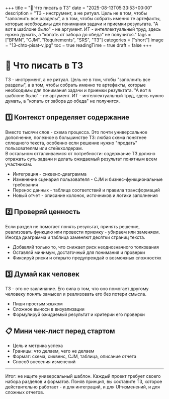+++
title = "📝 Что писать в ТЗ"
date = "2025-08-13T05:33:53+00:00"
description = "ТЗ - инструмент, а не ритуал. Цель не в том, чтобы \"заполнить все разделы\", а в том, чтобы собрать именно те артефакты, которые необходимы для понимания задачи и приемки результата. \"А вот в шаблоне было\" - не аргумент. ИТ - интеллектуальный труд, здесь нужно думать, а \"копать от забора до обеда\" не получится."
tags = ["BPMN", "CJM", "Requirements", "SRS", "ТЗ"]
categories = ["short"]
image = "13-chto-pisat-v.jpg"
toc = true
readingTime = true
draft = false
+++

# 📝 Что писать в ТЗ  
  
ТЗ - инструмент, а не ритуал. Цель не в том, чтобы "заполнить все разделы", а в том, чтобы собрать именно те артефакты, которые необходимы для понимания задачи и приемки результата. "А вот в шаблоне было" - не аргумент. ИТ - интеллектуальный труд, здесь нужно думать, а "копать от забора до обеда" не получится.  
  
## 1️⃣ Контекст определяет содержание  
Вместо тысячи слов - схема процесса. Это почти универсальное дополнение, полезное в большинстве ТЗ: любая схема понятнее сплошного текста, особенно если решение нужно "продать" пользователям или стейкхолдерам.  
В остальном отталкиваемся от потребности: содержание ТЗ должно отражать суть задачи и делать ожидаемый результат понятным всем участникам.  
* Интеграция - сиквенс-диаграмма  
* Изменение сценария пользователя - CJM и бизнес-функциональные требования  
* Перенос данных - таблица соответствий и правила трансформаций  
* Новый отчет - описание колонок, источников и логики заполнения  
  
## 2️⃣ Проверяй ценность  
Если раздел не помогает понять результат, принять решение, реализовать функцию или провести приемку - убираем или заменяем. Иногда диаграмма и таблица заменяют десятки страниц текста.  
* Добавляй только то, что снижает риск неоднозначного толкования  
* Оставляй минимум, достаточный для понимания и проверки  
* Фиксируй риски и открыто предупреждай о возможных сложностях  
  
## 3️⃣ Думай как человек  
ТЗ - это не заклинание. Его сила в том, что оно помогает другому человеку понять замысел и реализовать его без потери смысла.  
* Пиши простым языком  
* Сложное выноси в визуализации  
* Формулируй ожидаемый результат и критерии его проверки  
  
## 📋 Мини чек-лист перед стартом  
* Цель и метрика успеха  
* Границы: что делаем, чего не делаем  
* Формат: схема, сиквенс, CJM, таблица, описание отчета  
* Способ внесения изменений  
  
---  
  
Итог: не ищите универсальный шаблон. Каждый проект требует своего набора разделов и форматов. Поняв принцип, вы составите ТЗ, которое действительно работает - и для интеграций, и для UI-изменений, и для сложных отчетов.  
